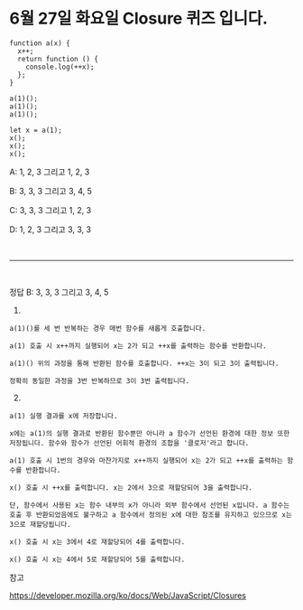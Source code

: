 # 6월 27일 화요일 Closure 퀴즈 입니다.

```
function a(x) {
  x++;
  return function () {
    console.log(++x);
  };
}

a(1)();
a(1)();
a(1)();

let x = a(1);
x();
x();
x();
```

A: 1, 2, 3  그리고 1, 2, 3

B: 3, 3, 3 그리고 3, 4, 5

C: 3, 3, 3 그리고 1, 2, 3

D: 1, 2, 3 그리고 3, 3, 3

<br><hr><br>

정답 B: 3, 3, 3 그리고 3, 4, 5

1. 

    a(1)()를 세 번 반복하는 경우 매번 함수를 새롭게 호출합니다.

    a(1) 호출 시 x++까지 실행되어 x는 2가 되고 ++x를 출력하는 함수를 반환합니다.

    a(1)() 위의 과정을 통해 반환된 함수를 호출합니다. ++x는 3이 되고 3이 출력됩니다.

    정확히 동일한 과정을 3번 반복하므로 3이 3번 출력됩니다.

2.

    a(1) 실행 결과를 x에 저장합니다.

    x에는 a(1)의 실행 결과로 반환된 함수뿐만 아니라 a 함수가 선언된 환경에 대한 정보 또한 저장됩니다. 함수와 함수가 선언된 어휘적 환경의 조합을 '클로저'라고 합니다.

    a(1) 호출 시 1번의 경우와 마찬가지로 x++까지 실행되어 x는 2가 되고 ++x를 출력하는 함수를 반환합니다.

    x() 호출 시 ++x를 출력합니다. x는 2에서 3으로 재할당되어 3을 출력합니다.

    단, 함수에서 사용된 x는 함수 내부의 x가 아니라 외부 함수에서 선언된 x입니다. a 함수는 호출 후 반환되었음에도 불구하고 a 함수에서 정의된 x에 대한 참조를 유지하고 있으므로 x는 3으로 재할당됩니다.

    x() 호출 시 x는 3에서 4로 재할당되어 4를 출력합니다.

    x() 호출 시 x는 4에서 5로 재할당되어 5를 출력합니다.

참고

https://developer.mozilla.org/ko/docs/Web/JavaScript/Closures
